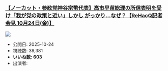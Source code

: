 ### [【ノーカット・参政党神谷宗幣代表】高市早苗総理の所信表明を受け「我が党の政策と近い」しかし がっかり…なぜ？【ReHacQ記者会見 10月24日(金)】](https://www.youtube.com/watch?v=R0gD7tsB3Ik)
[![](https://img.youtube.com/vi/R0gD7tsB3Ik/sddefault.jpg)](https://www.youtube.com/watch?v=R0gD7tsB3Ik)
-   公開日: 2025-10-24
-   視聴数: 39,381
-   **いいね数: 603**
-   出演者: 
